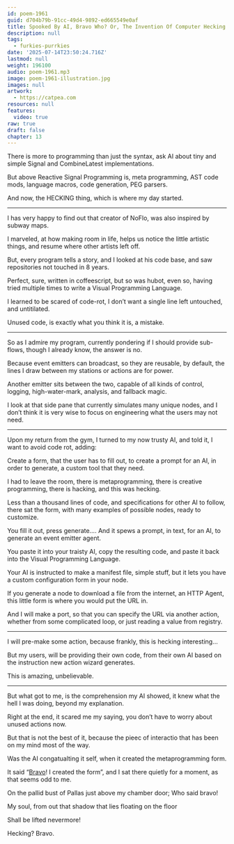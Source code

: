 ```yaml
---
id: poem-1961
guid: d704b79b-91cc-49d4-9892-ed665549e0af
title: Spooked By AI, Bravo Who? Or, The Invention Of Computer Hecking
description: null
tags:
  - furkies-purrkies
date: '2025-07-14T23:50:24.716Z'
lastmod: null
weight: 196100
audio: poem-1961.mp3
image: poem-1961-illustration.jpg
images: null
artwork:
  - https://catpea.com
resources: null
features:
  video: true
raw: true
draft: false
chapter: 13
---
```


There is more to programming than just the syntax,
ask AI about tiny and simple Signal and CombineLatest implementations.

But above Reactive Signal Programming is,
meta programming, AST code mods, language macros, code generation, PEG parsers.

And now, the HECKING thing,
which is where my day started.

---

I has very happy to find out that creator of NoFlo,
was also inspired by subway maps.

I marveled, at how making room in life,
helps us notice the little artistic things, and resume where other artists left off.


But, every program tells a story, and I looked at his code base,
and saw repositories not touched in 8 years.

Perfect, sure, written in coffeescript, but so was hubot,
even so, having tried multiple times to write a Visual Programming Language.

I learned to be scared of code-rot,
I don’t want a single line left untouched, and untitilated.

Unused code, is exactly what you think it is,
a mistake.

---

So as I admire my program, currently pondering if I should provide sub-flows,
though I already know, the answer is no.

Because event emitters can broadcast, so they are reusable,
by default, the lines I draw between my stations or actions are for power.

Another emitter sits between the two,
capable of all kinds of control, logging, high-water-mark, analysis, and fallback magic.

I look at that side pane that currently simulates many unique nodes,
and I don’t think it is very wise to focus on engineering what the users may not need.

---

Upon my return from the gym, I turned to my now trusty AI,
and told it, I want to avoid code rot, adding:

Create a form, that the user has to fill out, to create a prompt for an AI,
in order to generate, a custom tool that they need.

I had to leave the room, there is metaprogramming, there is creative programming,
there is hacking, and this was hecking.

Less than a thousand lines of code, and specifications for other AI to follow,
there sat the form, with many examples of possible nodes, ready to customize.

You fill it out, press generate….
And it spews a prompt, in text, for an AI, to generate an event emitter agent.

You paste it into your traisty AI, copy the resulting code,
and paste it back into the Visual Programming Language.

Your AI is instructed to make a manifest file, simple stuff,
but it lets you have a custom configuration form in your node.

If you generate a node to download a file from the internet,
an HTTP Agent, this little form is where you would put the URL in.

And I will make a port, so that you can specify the URL
via another action, whether from some complicated loop, or just reading a value from registry.

---

I will pre-make some action, because frankly,
this is hecking interesting…

But my users, will be providing their own code,
from their own AI based on the instruction new action wizard generates.

This is amazing,
unbelievable.

---

But what got to me, is the comprehension my AI showed,
it knew what the hell I was doing, beyond my explanation.

Right at the end, it scared me my saying,
you don’t have to worry about unused actions now.

But that is not the best of it,
because the pieec of interactio that has been on my mind most of the way.

Was the AI congatualting it self,
when it created the metaprogramming form.

It said “[Bravo][1]! I created the form”,
and I sat there quietly for a moment, as that seems odd to me.

On the pallid bust of Pallas just above my chamber door;
Who said bravo!

My soul,
from out that shadow that lies floating on the floor

Shall be lifted
nevermore!

Hecking?
Bravo.

[1]: files/who.png
